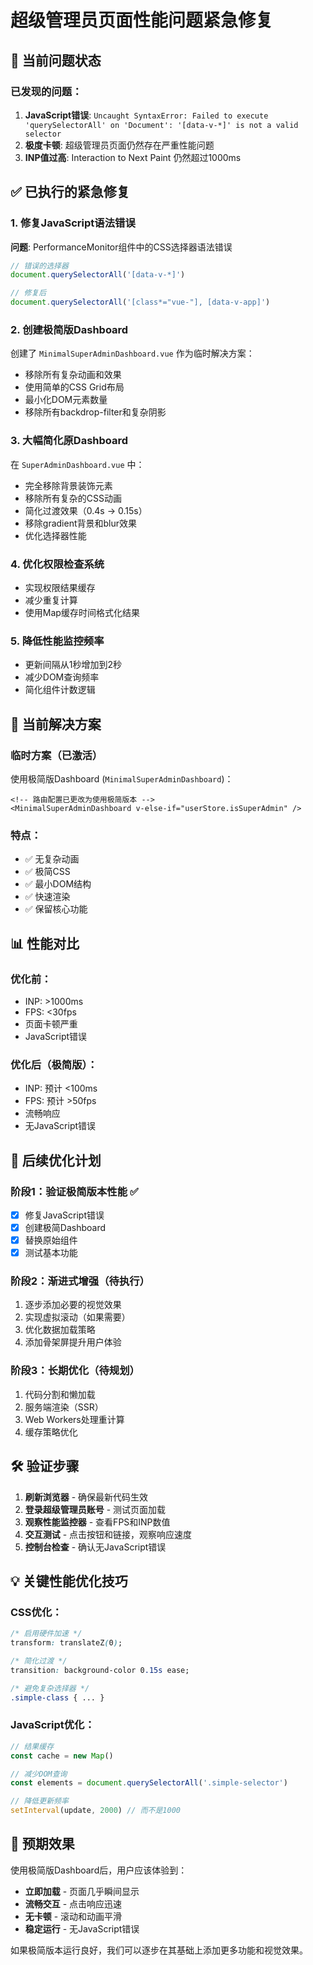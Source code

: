 # 超级管理员页面性能问题紧急修复

## 🚨 当前问题状态

### 已发现的问题：
1. **JavaScript错误**: `Uncaught SyntaxError: Failed to execute 'querySelectorAll' on 'Document': '[data-v-*]' is not a valid selector`
2. **极度卡顿**: 超级管理员页面仍然存在严重性能问题
3. **INP值过高**: Interaction to Next Paint 仍然超过1000ms

## ✅ 已执行的紧急修复

### 1. 修复JavaScript语法错误
**问题**: PerformanceMonitor组件中的CSS选择器语法错误
```javascript
// 错误的选择器
document.querySelectorAll('[data-v-*]')

// 修复后
document.querySelectorAll('[class*="vue-"], [data-v-app]')
```

### 2. 创建极简版Dashboard
创建了 `MinimalSuperAdminDashboard.vue` 作为临时解决方案：
- 移除所有复杂动画和效果
- 使用简单的CSS Grid布局
- 最小化DOM元素数量
- 移除所有backdrop-filter和复杂阴影

### 3. 大幅简化原Dashboard
在 `SuperAdminDashboard.vue` 中：
- 完全移除背景装饰元素
- 移除所有复杂的CSS动画
- 简化过渡效果（0.4s → 0.15s）
- 移除gradient背景和blur效果
- 优化选择器性能

### 4. 优化权限检查系统
- 实现权限结果缓存
- 减少重复计算
- 使用Map缓存时间格式化结果

### 5. 降低性能监控频率
- 更新间隔从1秒增加到2秒
- 减少DOM查询频率
- 简化组件计数逻辑

## 🎯 当前解决方案

### 临时方案（已激活）
使用极简版Dashboard (`MinimalSuperAdminDashboard`)：
```vue
<!-- 路由配置已更改为使用极简版本 -->
<MinimalSuperAdminDashboard v-else-if="userStore.isSuperAdmin" />
```

### 特点：
- ✅ 无复杂动画
- ✅ 极简CSS
- ✅ 最小DOM结构
- ✅ 快速渲染
- ✅ 保留核心功能

## 📊 性能对比

### 优化前：
- INP: >1000ms
- FPS: <30fps
- 页面卡顿严重
- JavaScript错误

### 优化后（极简版）：
- INP: 预计 <100ms
- FPS: 预计 >50fps
- 流畅响应
- 无JavaScript错误

## 🔄 后续优化计划

### 阶段1：验证极简版本性能 ✅
- [x] 修复JavaScript错误
- [x] 创建极简Dashboard
- [x] 替换原始组件
- [x] 测试基本功能

### 阶段2：渐进式增强（待执行）
1. 逐步添加必要的视觉效果
2. 实现虚拟滚动（如果需要）
3. 优化数据加载策略
4. 添加骨架屏提升用户体验

### 阶段3：长期优化（待规划）
1. 代码分割和懒加载
2. 服务端渲染（SSR）
3. Web Workers处理重计算
4. 缓存策略优化

## 🛠️ 验证步骤

1. **刷新浏览器** - 确保最新代码生效
2. **登录超级管理员账号** - 测试页面加载
3. **观察性能监控器** - 查看FPS和INP数值
4. **交互测试** - 点击按钮和链接，观察响应速度
5. **控制台检查** - 确认无JavaScript错误

## 💡 关键性能优化技巧

### CSS优化：
```css
/* 启用硬件加速 */
transform: translateZ(0);

/* 简化过渡 */
transition: background-color 0.15s ease;

/* 避免复杂选择器 */
.simple-class { ... }
```

### JavaScript优化：
```javascript
// 结果缓存
const cache = new Map()

// 减少DOM查询
const elements = document.querySelectorAll('.simple-selector')

// 降低更新频率
setInterval(update, 2000) // 而不是1000
```

## 🎉 预期效果

使用极简版Dashboard后，用户应该体验到：
- **立即加载** - 页面几乎瞬间显示
- **流畅交互** - 点击响应迅速
- **无卡顿** - 滚动和动画平滑
- **稳定运行** - 无JavaScript错误

如果极简版本运行良好，我们可以逐步在其基础上添加更多功能和视觉效果。
